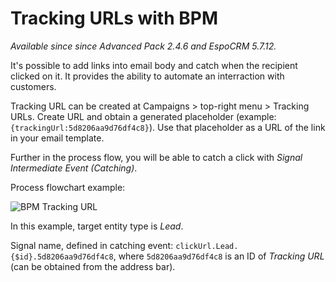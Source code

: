 # Tracking URLs with BPM

*Available since since Advanced Pack 2.4.6 and EspoCRM 5.7.12.*

It's possible to add links into email body and catch when the recipient clicked on it. It provides the ability to automate an interraction with customers.

Tracking URL can be created at Campaigns > top-right menu > Tracking URLs. Create URL and obtain a generated placeholder (example: `{trackingUrl:5d8206aa9d76df4c8}`). Use that placeholder as a URL of the link in your email template.

Further in the process flow, you will be able to catch a click with *Signal Intermediate Event (Catching)*.

Process flowchart example:

![BPM Tracking URL](https://raw.githubusercontent.com/espocrm/documentation/master/_static/images/administration/bpm/tracking-urls.png)

In this example, target entity type is *Lead*.

Signal name, defined in catching event: `clickUrl.Lead.{$id}.5d8206aa9d76df4c8`, where `5d8206aa9d76df4c8` is an ID of *Tracking URL* (can be obtained from the address bar).
